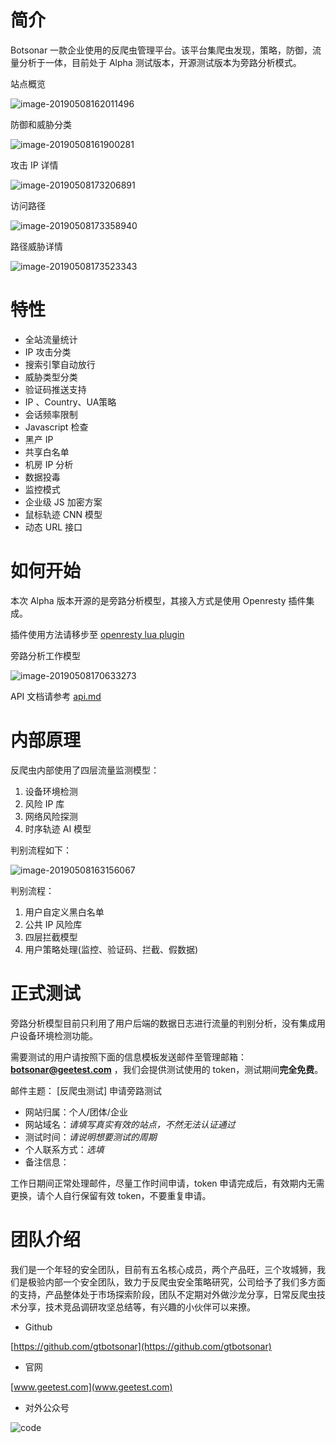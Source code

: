 # 简介

Botsonar 一款企业使用的反爬虫管理平台。该平台集爬虫发现，策略，防御，流量分析于一体，目前处于 Alpha 测试版本，开源测试版本为旁路分析模式。

站点概览

![image-20190508162011496](./assets/image-20190508162011496.png)

防御和威胁分类

![image-20190508161900281](./assets/image-20190508161900281.png)

攻击 IP 详情

![image-20190508173206891](./assets/image-20190508173206891.png)

访问路径

![image-20190508173358940](./assets/image-20190508173358940.png)

路径威胁详情

![image-20190508173523343](./assets/image-20190508173523343.png)

# 特性

- 全站流量统计
- IP 攻击分类
- 搜索引擎自动放行
- 威胁类型分类
- 验证码推送支持
- IP 、Country、UA策略
- 会话频率限制
- Javascript 检查
- 黑产 IP 
- 共享白名单
- 机房 IP 分析
- 数据投毒
- 监控模式
- 企业级 JS 加密方案
- 鼠标轨迹 CNN 模型
- 动态 URL 接口

# 如何开始

本次 Alpha 版本开源的是旁路分析模型，其接入方式是使用 Openresty 插件集成。

插件使用方法请移步至 [openresty lua plugin]() 

旁路分析工作模型

![image-20190508170633273](./assets/image-20190508170633273.png)

API 文档请参考 [api.md](./api.md)

# 内部原理

反爬虫内部使用了四层流量监测模型：

1. 设备环境检测
2. 风险 IP 库
3. 网络风险探测
4. 时序轨迹 AI 模型

判别流程如下：

![image-20190508163156067](./assets/image-20190508163156067.png)

判别流程：

1. 用户自定义黑白名单
2. 公共 IP 风险库
3. 四层拦截模型
4. 用户策略处理(监控、验证码、拦截、假数据)

# 正式测试

旁路分析模型目前只利用了用户后端的数据日志进行流量的判别分析，没有集成用户设备环境检测功能。

需要测试的用户请按照下面的信息模板发送邮件至管理邮箱：**botsonar@geetest.com** ，我们会提供测试使用的 token，测试期间**完全免费**。

邮件主题： [反爬虫测试] 申请旁路测试

- 网站归属：个人/团体/企业
- 网站域名：*请填写真实有效的站点，不然无法认证通过*
- 测试时间：*请说明想要测试的周期*
- 个人联系方式：*选填*
- 备注信息：

工作日期间正常处理邮件，尽量工作时间申请，token 申请完成后，有效期内无需更换，请个人自行保留有效 token，不要重复申请。

# 团队介绍

我们是一个年轻的安全团队，目前有五名核心成员，两个产品旺，三个攻城狮，我们是极验内部一个安全团队，致力于反爬虫安全策略研究，公司给予了我们多方面的支持，产品整体处于市场探索阶段，团队不定期对外做沙龙分享，日常反爬虫技术分享，技术竞品调研攻坚总结等，有兴趣的小伙伴可以来撩。

- Github

[https://github.com/gtbotsonar](https://github.com/gtbotsonar)

- 官网

[www.geetest.com](www.geetest.com)

- 对外公众号

![code](./assets/code.png)

